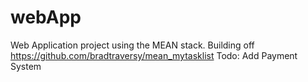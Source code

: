 # webApp
Web Application project using the MEAN stack. Building off https://github.com/bradtraversy/mean_mytasklist
Todo: Add Payment System
